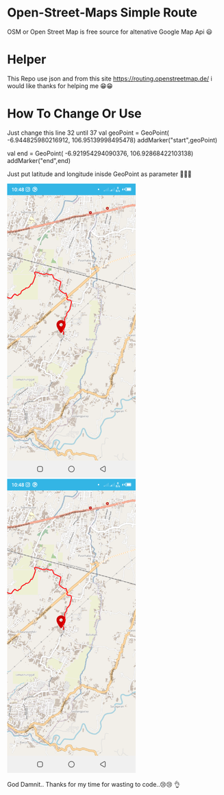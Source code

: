 # Open-Street-Maps Simple Route #
OSM or Open Street Map is free source for altenative Google Map Api 😃

# Helper #
This Repo use json and from this site https://routing.openstreetmap.de/ i would like thanks for helping me 😁😁

# How To Change Or Use #

Just change this line 32 until 37
val geoPoint = GeoPoint( -6.944825980216912, 106.95139998495478)
addMarker("start",geoPoint)

val end = GeoPoint(  -6.921954294090376, 106.92868422103138)
addMarker("end",end)

Just put latitude and longitude inisde GeoPoint as parameter 👏👏👏
<p float="left">
<img width="300" src="https://github.com/FirmanTaufik/SimpleOSMWithRoute/blob/main/Screenshot_20230525_224850.png" data-canonical-src="https://github.com/FirmanTaufik/SimpleOSMWithRoute/blob/main/Screenshot_20230525_224850.png"  >

<img width="300" src="https://github.com/FirmanTaufik/SimpleOSMWithRoute/blob/main/Screenshot_20230525_224850.png" data-canonical-src="https://github.com/FirmanTaufik/SimpleOSMWithRoute/blob/main/Screenshot_20230525_224850.png"  >
</p>
God Damnit.. Thanks for my time for wasting to code..😢😢 👌
